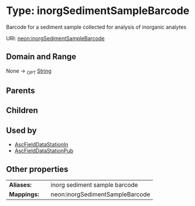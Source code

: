 
# Type: inorgSedimentSampleBarcode


Barcode for a sediment sample collected for analysis of inorganic analytes

URI: [neon:inorgSedimentSampleBarcode](https://data.neonscience.org/inorgSedimentSampleBarcode)


## Domain and Range

None ->  <sub>OPT</sub> [String](types/String.md)

## Parents


## Children


## Used by

 * [AscFieldDataStationIn](AscFieldDataStationIn.md)
 * [AscFieldDataStationPub](AscFieldDataStationPub.md)

## Other properties

|  |  |  |
| --- | --- | --- |
| **Aliases:** | | inorg sediment sample barcode |
| **Mappings:** | | neon:inorgSedimentSampleBarcode |

